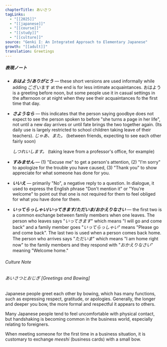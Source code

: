 ```yaml
---
chapterTitle: あいさつ
tagLinks:
  - "[[2025]]"
  - "[[japanese]]"
  - "[[course]]"
  - "[[study]]"
  - "[[culture]]"
source: "Genki I: An Integrated Approach to Elementary Japanese"
growth: "[[adult]]"
translation: Greetings
---
```

##### 表現ノート
- ***おはよう/ありがとう*** — these short versions are used informally while adding ございます at the end is for less intimate acquaintances. おはよう is a greeting before noon, but some people use it in casual settings in the afternoon or at night when they see their acquaintances fo the first time that day. 
- ***さようなら*** — this indicates that the person saying goodbye does not expect to see the person spoken to before "she turns a page in her life", not until a new day arrives or until fate brings the two together again. (Its daily use is largely restricted to school children taking leave of their teachers). 
	*じゃあ、また。*
	(between friends, expecting to see each other fairly soon)

	*しつれいします。*
	(taking leave from a professor's office, for example)
- ***すみません*** — (1) "Excuse me" to get a person's attention, (2) "I'm sorry" to apologize for the trouble you have caused, (3) "Thank you" to show appreciate for what someone has done for you.
- ***いいえ*** — primarily "No", a negative reply to a question. In dialogue, it used to express the English phrase "Don't mention it" or "You're welcome" to point out that one is not required for them to feel obliged for what you have done for them.
- ***いってらっしゃい/いってきます/ただいま/おかえりなさい*** — the first two is a common exchange between family members when one leaves. The person who leaves says  "*いってきます*" which means "I will go and come back" and a family member goes "*いってらっしゃい*" means "Please go and come back". The last two is used when a person comes back home. The person who arrives says "*ただいま*" which means "I am home right now" to the family members and they respond with "*おかえりなさい*" meaning "Welcome home."

###### Culture Note
###### あいさつとおじぎ [Greetings and Bowing]

Japanese people greet each other by bowing, which has many functions, such as expressing respect, gratitude, or apologies. Generally, the longer and deeper you bow, the more formal and respectful it appears to others. 

Many Japanese people tend to feel uncomfortable with physical contact, but handshaking is becoming common in the business world, especially relating to foreigners.

When meeting someone for the first time in a business situation, it is customary to exchange *meeshi* (business cards) with a small bow. 